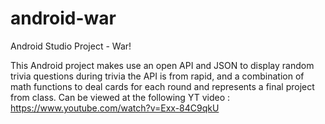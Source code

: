 # android-war
Android Studio Project - War!

This Android project makes use an open API and JSON to display random trivia questions during trivia the API is from rapid, 
and a combination of math functions to deal cards for each round and represents a final project from class.
Can be viewed at the following YT video : https://www.youtube.com/watch?v=Exx-84C9qkU
